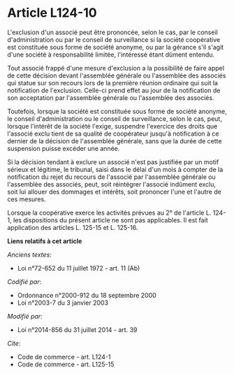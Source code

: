 # Article L124-10

L'exclusion d'un associé peut être prononcée, selon le cas, par le conseil d'administration ou par le conseil de surveillance
si la société coopérative est constituée sous forme de société anonyme, ou par la gérance s'il s'agit d'une société à
responsabilité limitée, l'intéressé étant dûment entendu. 

Tout associé frappé d'une mesure d'exclusion a la possibilité de faire appel de cette décision devant l'assemblée générale ou
l'assemblée des associés qui statue sur son recours lors de la première réunion ordinaire qui suit la notification de
l'exclusion. Celle-ci prend effet au jour de la notification de son acceptation par l'assemblée générale ou l'assemblée des
associés. 

Toutefois, lorsque la société est constituée sous forme de société anonyme, le conseil d'administration ou le conseil de
surveillance, selon le cas, peut, lorsque l'intérêt de la société l'exige, suspendre l'exercice des droits que l'associé
exclu tient de sa qualité de coopérateur jusqu'à notification à ce dernier de la décision de l'assemblée générale, sans que
la durée de cette suspension puisse excéder une année. 

Si la décision tendant à exclure un associé n'est pas justifiée par un motif sérieux et légitime, le tribunal, saisi dans le
délai d'un mois à compter de la notification du rejet du recours de l'associé par l'assemblée générale ou l'assemblée des
associés, peut, soit réintégrer l'associé indûment exclu, soit lui allouer des dommages et intérêts, soit prononcer l'une et
l'autre de ces mesures. 

Lorsque la coopérative exerce les activités prévues au 2° de l'article L. 124-1, les dispositions du présent article ne sont
pas applicables. Il est fait application des articles L. 125-15 et L. 125-16.

**Liens relatifs à cet article**

_Anciens textes_:

  - Loi n°72-652 du 11 juillet 1972 - art. 11 (Ab)

_Codifié par_:

  - Ordonnance n°2000-912 du 18 septembre 2000
  - Loi n°2003-7 du 3 janvier 2003

_Modifié par_:

  - Loi n°2014-856 du 31 juillet 2014 - art. 39

_Cite_:

  - Code de commerce - art. L124-1
  - Code de commerce - art. L125-15
